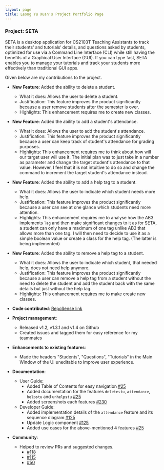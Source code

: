 ```yaml
---
layout: page
title: Leong Yu Xuan's Project Portfolio Page
---
```


### Project: SETA

SETA is a desktop application for CS2103T Teaching Assistants to track their students’ and tutorials’ details, and
questions asked by students, optimized for use via a Command Line Interface (CLI) while still having the benefits of a
Graphical User Interface (GUI). If you can type fast, SETA enables you to manage your tutorials and track your students
more effectively than traditional GUI apps.

Given below are my contributions to the project.

* **New Feature**: Added the ability to delete a student.
  * What it does: Allows the user to delete a student.
  * Justification: This feature improves the product significantly because a user remove students after the semester is over.
  * Highlights: This enhancement requires me to create new classes.

* **New Feature**: Added the ability to add a student's attendance.
  * What it does: Allows the user to add the student's attendance.
  * Justification: This feature improves the product significantly because a user can keep track of student's attendance for grading purposes.
  * Highlights: This enhancement requires me to think about how will our target user will use it. The initial plan was to just take in a number as parameter and change the target student's attendance to that value. However, I feel that it is not intuitive to do so and change the command to increment the target student's attendance instead.

* **New Feature**: Added the ability to add a help tag to a student.
  * What it does: Allows the user to indicate which student needs more help.
  * Justification: This feature improves the product significantly because a user can see at one glance which students need more attention.
  * Highlights: This enhancement requires me to analyse how the AB3 implements `Tag` and then make significant changes to it as for SETA, a student can only have a maximum of one tag unlike AB3 that allows more than one tag. I will then need to decide to use it as a simple boolean value or create a class for the help tag. (The latter is being implemented)

* **New Feature**: Added the ability to remove a help tag to a student.
  * What it does: Allows the user to indicate which student, that needed help, does not need help anymore.
  * Justification: This feature improves the product significantly because a user can remove a help tag from a student without the need to
    delete the student and add the student back with the same details but just without the help tag.
  * Highlights: This enhancement requires me to make create new classes.

* **Code contributed**: [RepoSense link](https://nus-cs2103-ay2223s1.github.io/tp-dashboard/?search=yuxuanleong&breakdown=true&sort=groupTitle&sortWithin=title&since=2022-09-16&timeframe=commit&mergegroup=&groupSelect=groupByRepos&checkedFileTypes=functional-code~test-code~other~docs&tabOpen=true&tabType=authorship&tabAuthor=yuxuanleong&tabRepo=AY2223S1-CS2103T-T08-4%2Ftp%5Bmaster%5D&authorshipIsMergeGroup=false&authorshipFileTypes=functional-code~test-code~other~docs&authorshipIsBinaryFileTypeChecked=false&authorshipIsIgnoredFilesChecked=false)

* **Project management**:
  * Released v1.2, v1.3.1 and v1.4 on Github
  * Created issues and tagged them for easy reference for my teammates

* **Enhancements to existing features**:
  * Made the headers "Students", "Questions", "Tutorials" in the Main Window of the UI uneditable to improve user
    experience.

* **Documentation**:
  * User Guide:
    * Added Table of Contents for easy navigation [#25](https://github.com/AY2223S1-CS2103T-T08-4/tp/pull/25)
    * Added documentation for the features `deletestu`, `attendance`, `helpstu` and `unhelpstu` [#25](https://github.com/AY2223S1-CS2103T-T08-4/tp/pull/25)
    * Added screenshots each features [#230](https://github.com/AY2223S1-CS2103T-T08-4/tp/pull/230)
  * Developer Guide:
    * Added implementation details of the `attendance` feature and its sequence diagram [#125](https://github.com/AY2223S1-CS2103T-T08-4/tp/pull/125)
    * Update Logic component [#125](https://github.com/AY2223S1-CS2103T-T08-4/tp/pull/125)
    * Added use cases for the above-mentioned 4 features [#25](https://github.com/AY2223S1-CS2103T-T08-4/tp/pull/25)
    
* **Community**:
  * Helped to review PRs and suggested changes.
    * [#118](https://github.com/AY2223S1-CS2103T-T08-4/tp/pull/118)
    * [#115](https://github.com/AY2223S1-CS2103T-T08-4/tp/pull/115)
    * [#50](https://github.com/AY2223S1-CS2103T-T08-4/tp/pull/50)
